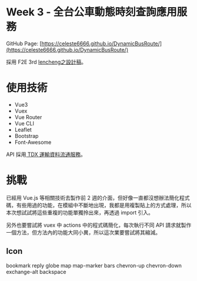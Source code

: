 # Week 3 - 全台公車動態時刻查詢應用服務

GitHub Page: [https://celeste6666.github.io/DynamicBusRoute/](https://celeste6666.github.io/DynamicBusRoute/)

採用 F2E 3rd [lencheng之設計稿](https://2021.thef2e.com/users/6296427084285740109?week=3&type=1)。


# 使用技術

- Vue3
- Vuex
- Vue Router
- Vue CLI
- Leaflet
- Bootstrap
- Font-Awesome

API 採用[ TDX 運輸資料流通服務](https://tdx.transportdata.tw/api-service/swagger)。

# 挑戰

已經用 Vue.js 等相關技術去製作前 2 週的介面，但好像一直都沒想辦法簡化程式碼，有些用過的功能，在模組中不斷地出現，我都是用複製貼上的方式處理，所以本次想試試將這些重複的功能單獨拎出來，再透過 import 引入。

另外也要嘗試將 vuex 中 actions 中的程式碼簡化，每次執行不同 API 請求就製作一個方法，但方法內的功能大同小異，所以這次業要嘗試將其縮減。


## Icon

bookmark
reply
globe
map
map-marker
bars
chevron-up
chevron-down
exchange-alt
backspace
